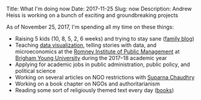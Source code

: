 Title: What I'm doing now
Date: 2017-11-25
Slug: now
Description: Andrew Heiss is working on a bunch of exciting and groundbreaking projects

As of November 25, 2017, I'm spending all my time on these things:

* Raising 5 kids (10, 8, 5, 2, 6 weeks) and trying to stay sane ([family blog](http://www.heissatopia.com/))
* Teaching [data visualization](https://dataviz.andrewheiss.com), telling stories with data, and microeconomics at the [Romney Institute of Public Management](https://marriottschool.byu.edu/mpa/) at [Brigham Young University](https://home.byu.edu/home/) during the 2017–18 academic year
* Applying for academic jobs in public administration, public policy, and political science
* Working on several articles on NGO restrictions with [Suparna Chaudhry](http://www.suparnachaudhry.com/)
* Working on a book chapter on NGO&#8288;s and authoritarianism
* Reading some sort of religiously themed text every day ([books](https://www.goodreads.com/review/list/2733632-andrew-heiss?shelf=religious))
